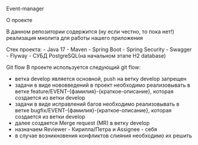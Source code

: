 Event-manager 

О проекте
<p>В данном репозитории содержится (ну если честно, то пока нет!) реализация мнолита для работы нашего приложения</p>
Стек проекта:
 - Java 17
 - Maven
 - Spring Boot
 - Spring Security
 - Swagger
 - Flyway
 - СУБД PostgreSQL(на начальном этапе H2 database)

Git flow
В проекте используется следующий git flow:

 - ветка develop является основной, push на ветку  develop запрещен
 - задачи в виде нововведений в проект необходимо реализовывать в ветке feature/EVENT-{фамилия}-{краткое-описание}, которая создается из ветки develop
 - задачи в виде исправлений багов необходимо реализовывать в ветке bugfix/EVENT-{фамилия}-{краткое-описание}, которая создается из ветки develop
 - далее создается Merge request (MR) в ветку develop
 - назначаем Reviewer - Кирилла/Петра и Assignee - себя
 - в случае возникновения конфликтов cлияния необходимо их решить
